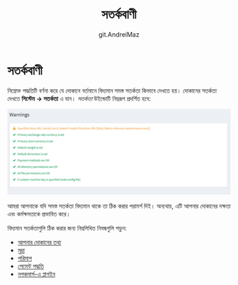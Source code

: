 ﻿---
title: সতর্কবাণী
uid: bn/running-your-store/system-administration/warnings
author: git.AndreiMaz
contributors: git.MDRashedKhanMenon
---

# সতর্কবাণী

নিম্নোক্ত পদ্ধতিটি বর্ণনা করে যে দোকানে বর্তমানে বিদ্যমান সমস্ত সতর্কতা কিভাবে দেখতে হয়।
দোকানের সতর্কতা দেখতে **সিস্টেম → সতর্কতা** এ যান। *সতর্কতা* উইন্ডোটি নিম্নরূপ প্রদর্শিত হবে:

![সতর্কবাণী](_static/warnings/warnings.jpg)

আমরা আপনাকে যদি সমস্ত সতর্কতা বিদ্যমান থাকে তা ঠিক করার পরামর্শ দিই। অন্যথায়, এটি আপনার দোকানের দক্ষতা এবং কর্মক্ষমতাকে প্রভাবিত করে।

বিদ্যমান সতর্কতাগুলি ঠিক করার জন্য নিম্নলিখিত নিবন্ধগুলি পড়ুন:
* [আপনার দোকানের তথ্য](xref:bn/getting-start/advanced-configuration/your-store-information)
* [মুদ্রা](xref:bn/get-start/configure-payment/advanced-configuration/currencies)
* [পরিমাপ](xref:bn/get-start/configure-shipping/advanced-configuration/પગલાં)
* [পেমেন্ট পদ্ধতি](xref:bn/get-start/configure-payment/payment-methods/index)
* [নপকমার্স-এ প্লাগইন](xref:bn/getting-start/advanced-configuration/plugins-in-nopcommerce)